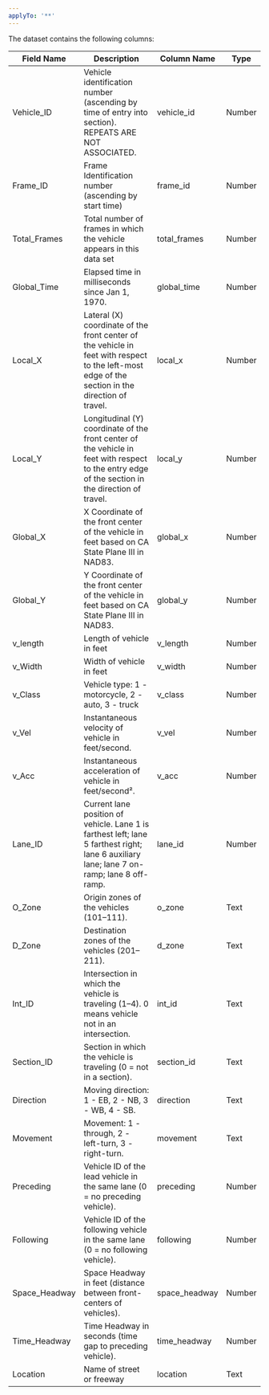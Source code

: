 ```yaml
---
applyTo: '**'
---
```


The dataset contains the following columns:

| Field Name      | Description | Column Name | Type   |
|-----------------|-------------|-------------|--------|
| Vehicle_ID      | Vehicle identification number (ascending by time of entry into section). REPEATS ARE NOT ASSOCIATED. | vehicle_id | Number |
| Frame_ID        | Frame Identification number (ascending by start time) | frame_id | Number |
| Total_Frames    | Total number of frames in which the vehicle appears in this data set | total_frames | Number |
| Global_Time     | Elapsed time in milliseconds since Jan 1, 1970. | global_time | Number |
| Local_X         | Lateral (X) coordinate of the front center of the vehicle in feet with respect to the left-most edge of the section in the direction of travel. | local_x | Number |
| Local_Y         | Longitudinal (Y) coordinate of the front center of the vehicle in feet with respect to the entry edge of the section in the direction of travel. | local_y | Number |
| Global_X        | X Coordinate of the front center of the vehicle in feet based on CA State Plane III in NAD83. | global_x | Number |
| Global_Y        | Y Coordinate of the front center of the vehicle in feet based on CA State Plane III in NAD83. | global_y | Number |
| v_length        | Length of vehicle in feet | v_length | Number |
| v_Width         | Width of vehicle in feet | v_width | Number |
| v_Class         | Vehicle type: 1 - motorcycle, 2 - auto, 3 - truck | v_class | Number |
| v_Vel           | Instantaneous velocity of vehicle in feet/second. | v_vel | Number |
| v_Acc           | Instantaneous acceleration of vehicle in feet/second². | v_acc | Number |
| Lane_ID         | Current lane position of vehicle. Lane 1 is farthest left; lane 5 farthest right; lane 6 auxiliary lane; lane 7 on-ramp; lane 8 off-ramp. | lane_id | Number |
| O_Zone          | Origin zones of the vehicles (101–111). | o_zone | Text |
| D_Zone          | Destination zones of the vehicles (201–211). | d_zone | Text |
| Int_ID          | Intersection in which the vehicle is traveling (1–4). 0 means vehicle not in an intersection. | int_id | Text |
| Section_ID      | Section in which the vehicle is traveling (0 = not in a section). | section_id | Text |
| Direction       | Moving direction: 1 - EB, 2 - NB, 3 - WB, 4 - SB. | direction | Text |
| Movement        | Movement: 1 - through, 2 - left-turn, 3 - right-turn. | movement | Text |
| Preceding       | Vehicle ID of the lead vehicle in the same lane (0 = no preceding vehicle). | preceding | Number |
| Following       | Vehicle ID of the following vehicle in the same lane (0 = no following vehicle). | following | Number |
| Space_Headway   | Space Headway in feet (distance between front-centers of vehicles). | space_headway | Number |
| Time_Headway    | Time Headway in seconds (time gap to preceding vehicle). | time_headway | Number |
| Location        | Name of street or freeway | location | Text |
